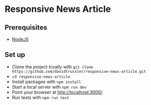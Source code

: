 # Responsive News Article

## Prerequisites

- [NodeJS](https://nodejs.org/)

## Set up

- Clone the project lcoally with `git clone https://github.com/davidtrussler/responsive-news-article.git`
- `cd responsive-news-article`
- Install packages with `npm install`
- Start a local server with `npm run dev`
- Point your browser at [http://localhost:3000/](http://localhost:3000/)
- Run tests with `npm run test`
